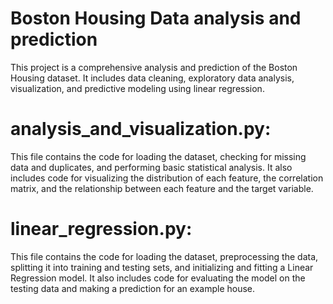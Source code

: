# Boston Housing Data analysis and prediction
This project is a comprehensive analysis and prediction of the Boston Housing dataset. It includes data cleaning, exploratory data analysis, visualization, and predictive modeling using linear regression.

# analysis_and_visualization.py: 
This file contains the code for loading the dataset, checking for missing data and duplicates, and performing basic statistical analysis. It also includes code for visualizing the distribution of each feature, the correlation matrix, and the relationship between each feature and the target variable.  

# linear_regression.py: 
This file contains the code for loading the dataset, preprocessing the data, splitting it into training and testing sets, and initializing and fitting a Linear Regression model. It also includes code for evaluating the model on the testing data and making a prediction for an example house.
